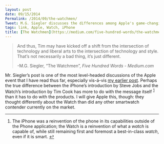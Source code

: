 ```yaml
---
layout: post
date: 09/15/2014
Permalink: /2014/09/the-watchmen/
Tweet: M.G. Siegler discusses the differences among Apple's game-changing product introductions.
tags: link, Apple, Watch, iPhone
title: [The Watchmen](https://medium.com/five-hundred-words/the-watchmen-693891b8f82e)
---
```


<blockquote>
  <p>And thus, Tim may have kicked off a shift from the intersection of technology and liberal arts to the intersection of technology and style. That’s not necessarily a bad thing, it’s just different.</p>
  
  <p>-M.G. Siegler, &#8220;The Watchmen&#8221;, <em>Five Hundred Words - Medium.com</em></p>
</blockquote>

<p>Mr. Siegler&#8217;s post is one of the most level-headed discussions of the Apple event that I have read thus far, especially vis-á-vis <a href="/2014/09/wwsjd-is-no-longer-important/" title="WWSJD is No Longer Important - Engineered Eloquence">my earlier post</a>. Perhaps the true difference between the iPhone&#8217;s introduction by Steve Jobs and the Watch&#8217;s introduction by Tim Cook has more to do with the message itself <sup id="fnref:p97575000315-1"><a href="#fn:p97575000315-1" rel="footnote">1</a></sup> than it has to do with the products. I will give Apple this, though: they thought differently about the Watch than did any other smartwatch contender currently on the market.</p>

<div class="footnotes">
<hr>
<ol><li id="fn:p97575000315-1">
<p>The iPhone was a reinvention of the phone in its capabilities outside of the Phone application; the Watch is a reinvention of what a <em>watch</em> is capable of, while still remaining first and foremost a best-in-class <em>watch</em>, even if it is smart. <a href="#fnref:p97575000315-1" rev="footnote">↩</a></p>
</li>

</ol></div>